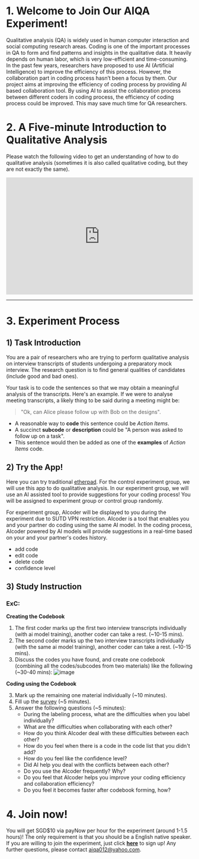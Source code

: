 # 1. Welcome to Join Our AIQA Experiment!

Qualitative analysis (QA) is widely used in human computer interaction and social computing research areas. Coding is one of the important processes in QA to form and find patterns and insights in the qualitative data. It heavily depends on human labor, which is very low-efficient and time-consuming. In the past few years, researchers have proposed to use AI (Artificial Intelligence) to improve the efficiency of this process. However, the collaboration part in coding process hasn’t been a focus by them. Our project aims at improving the efficiency of coding process by providing AI based collaboration tool. By using AI to assist the collaboration process between different coders in coding process, the efficiency of coding process could be improved. This may save much time for QA researchers.

# 2. A Five-minute Introduction to Qualitative Analysis

Please watch the following video to get an understanding of how to do qualitative analysis (sometimes it is also called qualitative coding, but they are not exactly the same).

<div style="padding:62.5% 0 0 0;position:relative;"><iframe src="https://player.vimeo.com/video/651816055?h=704550dd3e&amp;badge=0&amp;autopause=0&amp;player_id=0&amp;app_id=58479" frameborder="0" allow="autoplay; fullscreen; picture-in-picture" allowfullscreen style="position:absolute;top:0;left:0;width:100%;height:100%;" title="Tutorial"></iframe></div><script src="https://player.vimeo.com/api/player.js"></script>

-------------

# 3. Experiment Process

## 1) Task Introduction

You are a pair of researchers who are trying to perform qualitative analysis on interview transcripts of students undergoing a preparatory mock interview. The research question is to find general qualities of candidates (include good and bad ones). 

Your task is to code the sentences so that we may obtain a meaningful analysis of the transcripts. Here's an example. If we were to analyse meeting transcripts, a likely thing to be said during a meeting might be:

> "Ok, can Alice please follow up with Bob on the designs".

- A reasonable way to **code** this sentence could be *Action Items*.
- A succinct **subcode** or **description** could be "A person was asked to follow up on a task".
- This sentence would then be added as one of the **examples** of *Action Items* code.

## 2) Try the App!

Here you can try traditional [etherpad](https://rich.etherpad.com/). For the control experiment group, we will use this app to do qualitative analysis. In our experiment group, we will use an AI assisted tool to provide suggestions for your coding process! You will be assigned to experiment group or control group randomly.

For experiment group, AIcoder will be displayed to you during the experiment due to SUTD VPN restriction. AIcoder is a tool that enables you and your partner do coding using the same AI model. In the coding process, AIcoder powered by AI models will provide suggestions in a real-time based on your and your partner's codes history. 
- add code
- edit code
- delete code
- confidence level

## 3) Study Instruction

<!-- ### ExB:
**Creating the Codebook**

1. Mark up the first two interview transcripts individually. (~10-20 mins).
2. Discuss the codes you have found, and create one codebook (combining all the codes/subcodes from two materials) like the following (~30 mins):
![image](https://user-images.githubusercontent.com/95164001/144158823-2217a1a1-e058-4f62-8d1d-ba5bcafd947e.png)


**Coding using the Codebook**

3. Mark up the remaining one material individually (~10 minutes).
4. Fill up the [survey](https://docs.google.com/forms/d/1E5ng5UotxJM_UkwdRDILn7qNA8xvFCCUnl_8dpaiVPk/edit) (~3 minutes).
5. Answer the following questions (~5 minutes):
   - During the labeling process, what are the difficulties when you label individually? 
   - What are the difficulties when collaborating with each other?
   - How do you think AIcoder deal with these difficulties between each other?
   - How do you feel when there is a code in the code list that you didn't add?
   - How do you feel like the confidence level?
   - Did AI help you deal with the conflicts between each other?
   - Do you use the AIcoder frequently? Why?
   - Do you feel that AIcoder helps you improve your coding efficiency and collaboration efficiency?
   - Do you feel it becomes faster after codebook forming, how? -->

### ExC:

**Creating the Codebook**

1. The first coder marks up the first two interview transcripts individually (with ai model training), another coder can take a rest. (~10-15 mins).
2. The second coder marks up the two interview transcripts individually (with the same ai model training), another coder can take a rest. (~10-15 mins).
3. Discuss the codes you have found, and create one codebook (combining all the codes/subcodes from two materials) like the following (~30-40 mins):
![image](https://user-images.githubusercontent.com/95164001/144158823-2217a1a1-e058-4f62-8d1d-ba5bcafd947e.png)

**Coding using the Codebook**

3. Mark up the remaining one material individually (~10 minutes).
4. Fill up the [survey](https://docs.google.com/forms/d/e/1FAIpQLSe3nieWo47E6mrpkOF5X4HjWdoCXfYuois365srhVPcJJXQ-w/viewform?usp=sf_link) (~5 minutes).
5. Answer the following questions (~5 minutes):
   - During the labeling process, what are the difficulties when you label individually? 
   - What are the difficulties when collaborating with each other?
   - How do you think AIcoder deal with these difficulties between each other?
   - How do you feel when there is a code in the code list that you didn't add?
   - How do you feel like the confidence level?
   - Did AI help you deal with the conflicts between each other?
   - Do you use the AIcoder frequently? Why?
   - Do you feel that AIcoder helps you improve your coding efficiency and collaboration efficiency?
   - Do you feel it becomes faster after codebook forming, how?

# 4. Join now!
You will get SGD$10 via payNow per hour for the experiment (around 1-1.5 hours)! The only requirement is that you should be a English native speaker. If you are willing to join the experiment, just click **[here](https://docs.google.com/forms/d/e/1FAIpQLSejhnd17AzvUR8jK-P-lDZAtLihYj_vWbGpeZez52gz2Ew2GQ/viewform?usp=sf_link)** to sign up! Any further questions, please contact aiqa012@yahoo.com.
